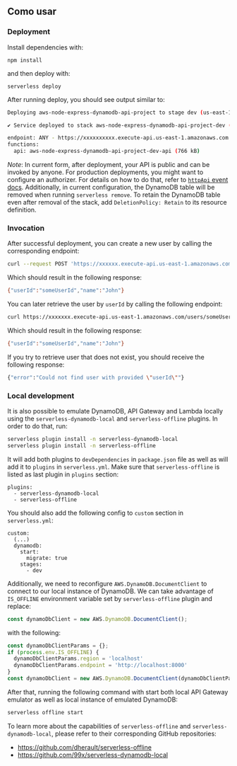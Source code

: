 ## Como usar



### Deployment

Install dependencies with:

```
npm install
```

and then deploy with:

```
serverless deploy
```

After running deploy, you should see output similar to:

```bash
Deploying aws-node-express-dynamodb-api-project to stage dev (us-east-1)

✔ Service deployed to stack aws-node-express-dynamodb-api-project-dev (196s)

endpoint: ANY - https://xxxxxxxxxx.execute-api.us-east-1.amazonaws.com
functions:
  api: aws-node-express-dynamodb-api-project-dev-api (766 kB)
```

_Note_: In current form, after deployment, your API is public and can be invoked by anyone. For production deployments, you might want to configure an authorizer. For details on how to do that, refer to [`httpApi` event docs](https://www.serverless.com/framework/docs/providers/aws/events/http-api/). Additionally, in current configuration, the DynamoDB table will be removed when running `serverless remove`. To retain the DynamoDB table even after removal of the stack, add `DeletionPolicy: Retain` to its resource definition.



### Invocation

After successful deployment, you can create a new user by calling the corresponding endpoint:

```bash
curl --request POST 'https://xxxxxx.execute-api.us-east-1.amazonaws.com/users' --header 'Content-Type: application/json' --data-raw '{"name": "John", "userId": "someUserId"}'
```

Which should result in the following response:

```bash
{"userId":"someUserId","name":"John"}
```

You can later retrieve the user by `userId` by calling the following endpoint:

```bash
curl https://xxxxxxx.execute-api.us-east-1.amazonaws.com/users/someUserId
```

Which should result in the following response:

```bash
{"userId":"someUserId","name":"John"}
```

If you try to retrieve user that does not exist, you should receive the following response:

```bash
{"error":"Could not find user with provided \"userId\""}
```

### Local development

It is also possible to emulate DynamoDB, API Gateway and Lambda locally using the `serverless-dynamodb-local` and `serverless-offline` plugins. In order to do that, run:

```bash
serverless plugin install -n serverless-dynamodb-local
serverless plugin install -n serverless-offline
```

It will add both plugins to `devDependencies` in `package.json` file as well as will add it to `plugins` in `serverless.yml`. Make sure that `serverless-offline` is listed as last plugin in `plugins` section:

```
plugins:
  - serverless-dynamodb-local
  - serverless-offline
```

You should also add the following config to `custom` section in `serverless.yml`:

```
custom:
  (...)
  dynamodb:
    start:
      migrate: true
    stages:
      - dev
```

Additionally, we need to reconfigure `AWS.DynamoDB.DocumentClient` to connect to our local instance of DynamoDB. We can take advantage of `IS_OFFLINE` environment variable set by `serverless-offline` plugin and replace:

```javascript
const dynamoDbClient = new AWS.DynamoDB.DocumentClient();
```

with the following:

```javascript
const dynamoDbClientParams = {};
if (process.env.IS_OFFLINE) {
  dynamoDbClientParams.region = 'localhost'
  dynamoDbClientParams.endpoint = 'http://localhost:8000'
}
const dynamoDbClient = new AWS.DynamoDB.DocumentClient(dynamoDbClientParams);
```

After that, running the following command with start both local API Gateway emulator as well as local instance of emulated DynamoDB:

```bash
serverless offline start
```

To learn more about the capabilities of `serverless-offline` and `serverless-dynamodb-local`, please refer to their corresponding GitHub repositories:
- https://github.com/dherault/serverless-offline
- https://github.com/99x/serverless-dynamodb-local
